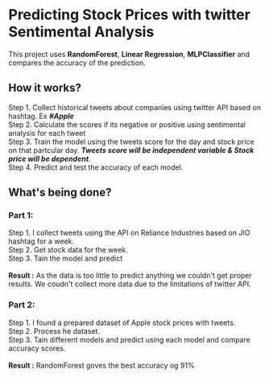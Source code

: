 # Predicting Stock Prices with twitter Sentimental Analysis

This project uses **RandomForest**, **Linear Regression**, **MLPClassifier** and compares the accuracy of the prediction.

## How it works?
Step 1. Collect historical tweets about companies using twitter API based on hashtag. Ex ***#Apple*** <br>
Step 2. Calculate the scores if its negative or positive using sentimental analysis for each tweet <br>
Step 3. Train the model using the tweets score for the day and stock price on that partcular day. ***Tweets score will be independent variable & Stock price will be dependent***. <br>
Step 4. Predict and test the accuracy of each model. <br>

## What's being done?
### Part 1: 
Step 1. I collect tweets using the API on Reliance Industries based on JIO hashtag for a week.<br>
Step 2. Get stock data for the week.<br>
Step 3. Tain the model and predict <br> <br>
**Result :** As the data is too little to predict anything we couldn't get proper results. We coudn't collect more data due to the limitations of twitter API. <br>

### Part 2: 
Step 1. I found a prepared dataset of Apple stock prices with tweets.<br>
Step 2. Process he dataset.<br>
Step 3. Tain different models and predict using each model and compare accuracy scores.<br><br>
**Result :** RandomForest goves the best accuracy og 91%<br>
